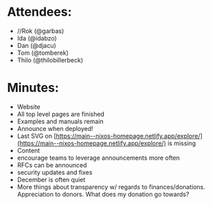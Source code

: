 # Attendees:
- //Rok (@garbas)
- Ida (@idabzo)
- Dan (@djacu)
- Tom (@tomberek)
- Thilo (@thilobillerbeck)
# Minutes:
- Website
- All top level pages are finished
- Examples and manuals remain
- Announce when deployed\!
- Last SVG on [https://main--nixos-homepage.netlify.app/explore/](https://main--nixos-homepage.netlify.app/explore/) is missing
- Content
- encourage teams to leverage announcements more often
- RFCs can be announced
- security updates and fixes
- December is often quiet
- More things about transparency w/ regards to finances/donations.
Appreciation to donors.
What does my donation go towards?